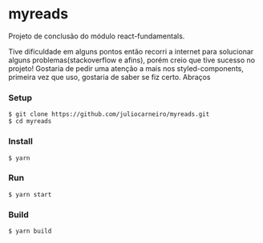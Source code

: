 # myreads

Projeto de conclusão do módulo react-fundamentals.

Tive dificuldade em alguns pontos então recorri a internet para solucionar alguns problemas(stackoverflow e afins), porém creio que tive sucesso no projeto! Gostaria de pedir uma atenção a mais nos styled-components, primeira vez que uso, gostaria de saber se fiz certo. Abraços

### Setup
```
$ git clone https://github.com/juliocarneiro/myreads.git
$ cd myreads
```
### Install
```
$ yarn
```
### Run
```
$ yarn start
```
### Build
```
$ yarn build